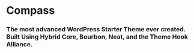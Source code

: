 # Compass

### The most advanced WordPress Starter Theme ever created. Built Using Hybrid Core, Bourbon, Neat, and the Theme Hook Alliance.
